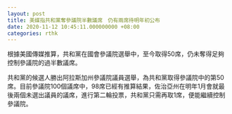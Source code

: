 ```yaml
---
layout: post
title: 美媒指共和黨奪參議院半數議席　仍有兩席待明年初公布
date: 2020-11-12 10:45:11.000000000 +08:00
categories: rthk
---
```


根據美國傳媒推算，共和黨在國會參議院選舉中，至今取得50席，仍未奪得足夠控制參議院的過半數議席。

共和黨的候選人勝出阿拉斯加州參議院議員選舉，為共和黨取得參議院中的第50席。目前參議院100個議席中，98席已經有推算結果，佐治亞州在明年1月會就最後兩個未選出議員的議席，進行第二輪投票，共和黨只需再取1席，便能繼續控制參議院。
